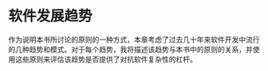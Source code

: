 # 软件发展趋势

作为说明本书所讨论的原则的一种方式，本章考虑了过去几十年来软件开发中流行的几种趋势和模式。对于每个趋势，我将描述该趋势与本书中的原则的关系，并使用这些原则来评估该趋势是否提供了对抗软件复杂性的杠杆。
